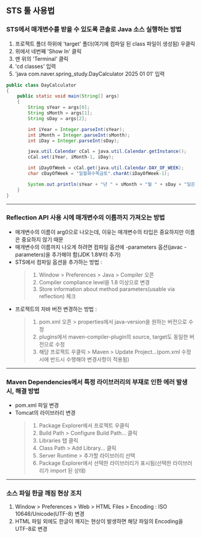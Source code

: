## STS 툴 사용법

### STS에서 매개변수를 받을 수 있도록 콘솔로 Java 소스 실행하는 방법
1) 프로젝트 폴더 하위에 'target' 폴더(여기에 컴파일 된 class 파일이 생성됨) 우클릭
2) 위에서 네번째 'Show In' 클릭
3) 맨 위의 'Terminal' 클릭
4) 'cd classes' 입력
5) 'java com.naver.spring_study.DayCalculator 2025 01 01' 입력

```java
public class DayCalculator
{
	public static void main(String[] args)
	{
		String sYear = args[0];
		String sMonth = args[1];
		String sDay = args[2];

		int iYear = Integer.parseInt(sYear);
		int iMonth = Integer.parseInt(sMonth);
		int iDay = Integer.parseInt(sDay);

		java.util.Calendar cCal = java.util.Calendar.getInstance();
		cCal.set(iYear, iMonth-1, iDay);

		int iDayOfWeek = cCal.get(java.util.Calendar.DAY_OF_WEEK);
		char cDayOfWeek = "일월화수목금토".charAt(iDayOfWeek-1);

		System.out.println(sYear + "년 " + sMonth + "월 " + sDay + "일은 " + cDayOfWeek + "요일 입니다.");
	}
}
```

---

### Reflection API 사용 시에 매개변수의 이름까지 가져오는 방법
- 매개변수의 이름이 arg0으로 나오는데, 이유는 매개변수의 타입은 중요하지만 이름은 중요하지 않기 때문
- 매개변수의 이름까지 나오게 하려면 컴파일 옵션에 -parameters 옵션(javac -parameters)을 추가해야 함(JDK 1.8부터 추가)
- STS에서 컴파일 옵션을 추가하는 방법 :
  > 1) Window > Preferences > Java > Compiler 오픈
  > 2) Compiler compliance level을 1.8 이상으로 변경
  > 3) Store information about method parameters(usable via reflection) 체크
- 프로젝트의 자바 버전 변경하는 방법 :
  > 1) pom.xml 오픈 > properties에서 java-version을 원하는 버전으로 수정
  > 2) plugins에서 maven-compiler-plugin의 source, target도 동일한 버전으로 수정
  > 3) 해당 프로젝트 우클릭 > Maven > Update Project...(pom.xml 수정 시에 반드시 수행해야 변경사항이 적용됨)

---

### Maven Dependencies에서 특정 라이브러리의 부재로 인한 에러 발생 시, 해결 방법
- pom.xml 파일 변경
- Tomcat의 라이브러리 변경
  > 1) Package Explorer에서 프로젝트 우클릭
  > 2) Build Path > Configure Build Path... 클릭
  > 3) Libraries 탭 클릭
  > 4) Class Path > Add Library... 클릭
  > 5) Server Runtime > 추가할 라이브러리 선택
  > 6) Package Explorer에서 선택한 라이브러리가 표시됨(선택한 라이브러리가 import 된 상태)

---

### 소스 파일 한글 깨짐 현상 조치
1) Window > Preferences > Web > HTML Files > Encoding : ISO 10646/Unicode(UTF-8) 변경
2) HTML 파일 외에도 한글이 깨지는 현상이 발생하면 해당 파일의 Encoding을 UTF-8로 변경
